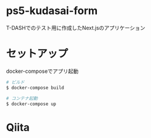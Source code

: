 # ps5-kudasai-form

T-DASHでのテスト用に作成したNext.jsのアプリケーション

# セットアップ

docker-composeでアプリ起動

```bash
# ビルド
$ docker-compose build

# コンテナ起動
$ docker-compose up
```

# Qiita
